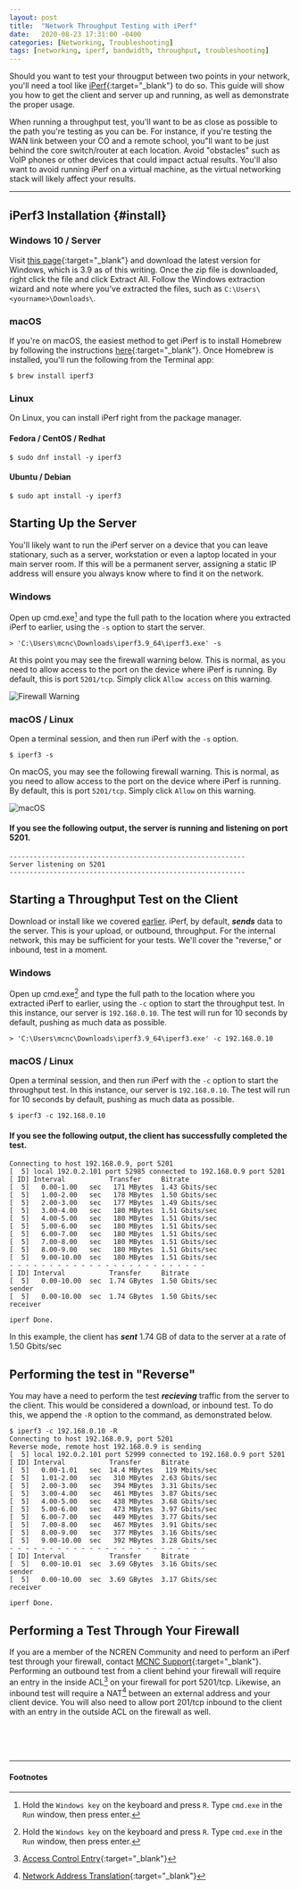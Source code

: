 ```yaml
---
layout: post
title:  "Network Throughput Testing with iPerf"
date:   2020-08-23 17:31:00 -0400
categories: [Networking, Troubleshooting]
tags: [networking, iperf, bandwidth, throughput, troubleshooting]
---
```

Should you want to test your througput between two points in your network, you'll need a tool like 
[iPerf](https://github.com/esnet/iperf){:target="_blank"} to do so. This guide will show you how to 
get the client and server up and running, as well as demonstrate the proper usage.

When running a throughput test, you'll want to be as close as possible to the path you're testing as you can
be. For instance, if you're testing the WAN link between your CO and a remote school, you"ll want to be just 
behind the core switch/router at each location. Avoid "obstacles" such as VoIP phones or other devices that 
could impact actual results. You'll also want to avoid running iPerf on a virtual machine, as the virtual 
networking stack will likely affect your results.

---
## iPerf3 Installation {#install}

### Windows 10 / Server

Visit [this page](https://files.budman.pw){:target="_blank"} and download the latest version for Windows, 
which is 3.9 as of this writing. Once the zip file is downloaded, right click the file and click Extract All. 
Follow the Windows extraction wizard and note where you've extracted the files, such as `C:\Users\<yourname>\Downloads\`.

### macOS

If you're on macOS, the easiest method to get iPerf is to install Homebrew by following the instructions 
[here](https://brew.sh){:target="_blank"}. Once Homebrew is installed, you'll run the following from the Terminal app:

```console
$ brew install iperf3
```

### Linux

On Linux, you can install iPerf right from the package manager.

#### Fedora / CentOS / Redhat
```console
$ sudo dnf install -y iperf3
```

#### Ubuntu / Debian
```console
$ sudo apt install -y iperf3
```

## Starting Up the Server

You'll likely want to run the iPerf server on a device that you can leave stationary, such as a server, workstation or 
even a laptop located in your main server room. If this will be a permanent server, assigning a static IP address will ensure 
you always know where to find it on the network.

### Windows

Open up cmd.exe[^1] and type the full path to the location where you extracted iPerf to earlier, using the `-s` option to 
start the server.

```console
> 'C:\Users\mcnc\Downloads\iperf3.9_64\iperf3.exe' -s
```

At this point you may see the firewall warning below. This is normal, as you need to allow access to the port on the device 
where iPerf is running. By default, this is port `5201/tcp`. Simply click `Allow access` on this warning.

![Firewall Warning](/images/iperf/iperffirewall.png)

### macOS / Linux

Open a terminal session, and then run iPerf with the `-s` option.

```console
$ iperf3 -s
```

On macOS, you may see the following firewall warning. This is normal, as you need to allow access to the port on the device 
where iPerf is running. By default, this is port `5201/tcp`. Simply click `Allow` on this warning.

![macOS](/images/iperf/maciperffw.png)

#### If you see the following output, the server is running and listening on port 5201.

```console
-----------------------------------------------------------
Server listening on 5201
-----------------------------------------------------------
```

## Starting a Throughput Test on the Client

Download or install like we covered [earlier](#install). iPerf, by default, __*sends*__ data to the server. This 
is your upload, or outbound, throughput. For the internal network, this 
may be sufficient for your tests. We'll cover the "reverse," or inbound, test in a moment.

### Windows

Open up cmd.exe[^1] and type the full path to the location where you extracted iPerf to earlier, using the `-c` option to 
start the throughput test. In this instance, our server is `192.168.0.10`. The test will run for 10 seconds by default, 
pushing as much data as possible.

```console
> 'C:\Users\mcnc\Downloads\iperf3.9_64\iperf3.exe' -c 192.168.0.10
```

### macOS / Linux

Open a terminal session, and then run iPerf with the `-c` option to start the throughput test. In this instance, 
our server is `192.168.0.10`. The test will run for 10 seconds by default, pushing as much data as possible.

```console
$ iperf3 -c 192.168.0.10
```

#### If you see the following output, the client has successfully completed the test.

```console
Connecting to host 192.168.0.9, port 5201
[  5] local 192.0.2.101 port 52985 connected to 192.168.0.9 port 5201
[ ID] Interval           Transfer     Bitrate
[  5]   0.00-1.00   sec   171 MBytes  1.43 Gbits/sec
[  5]   1.00-2.00   sec   178 MBytes  1.50 Gbits/sec
[  5]   2.00-3.00   sec   177 MBytes  1.49 Gbits/sec
[  5]   3.00-4.00   sec   180 MBytes  1.51 Gbits/sec
[  5]   4.00-5.00   sec   180 MBytes  1.51 Gbits/sec
[  5]   5.00-6.00   sec   180 MBytes  1.51 Gbits/sec
[  5]   6.00-7.00   sec   180 MBytes  1.51 Gbits/sec
[  5]   7.00-8.00   sec   180 MBytes  1.51 Gbits/sec
[  5]   8.00-9.00   sec   180 MBytes  1.51 Gbits/sec
[  5]   9.00-10.00  sec   180 MBytes  1.51 Gbits/sec
- - - - - - - - - - - - - - - - - - - - - - - - -
[ ID] Interval           Transfer     Bitrate
[  5]   0.00-10.00  sec  1.74 GBytes  1.50 Gbits/sec                  sender
[  5]   0.00-10.00  sec  1.74 GBytes  1.50 Gbits/sec                  receiver

iperf Done.
```

In this example, the client has __*sent*__ 1.74 GB of data to the server at a rate of 1.50 Gbits/sec

## Performing the test in "Reverse"

You may have a need to perform the test __*recieving*__ traffic from the server to the client. This would be considered 
a download, or inbound test. To do this, we append the `-R` option to the command, as demonstrated below.

```console
$ iperf3 -c 192.168.0.10 -R
Connecting to host 192.168.0.9, port 5201
Reverse mode, remote host 192.168.0.9 is sending
[  5] local 192.0.2.101 port 52999 connected to 192.168.0.9 port 5201
[ ID] Interval           Transfer     Bitrate
[  5]   0.00-1.01   sec  14.4 MBytes   119 Mbits/sec
[  5]   1.01-2.00   sec   310 MBytes  2.63 Gbits/sec
[  5]   2.00-3.00   sec   394 MBytes  3.31 Gbits/sec
[  5]   3.00-4.00   sec   461 MBytes  3.87 Gbits/sec
[  5]   4.00-5.00   sec   438 MBytes  3.68 Gbits/sec
[  5]   5.00-6.00   sec   473 MBytes  3.97 Gbits/sec
[  5]   6.00-7.00   sec   449 MBytes  3.77 Gbits/sec
[  5]   7.00-8.00   sec   467 MBytes  3.91 Gbits/sec
[  5]   8.00-9.00   sec   377 MBytes  3.16 Gbits/sec
[  5]   9.00-10.00  sec   392 MBytes  3.28 Gbits/sec
- - - - - - - - - - - - - - - - - - - - - - - - -
[ ID] Interval           Transfer     Bitrate
[  5]   0.00-10.01  sec  3.69 GBytes  3.16 Gbits/sec                  sender
[  5]   0.00-10.00  sec  3.69 GBytes  3.17 Gbits/sec                  receiver

iperf Done.
```

## Performing a Test Through Your Firewall

If you are a member of the NCREN Community and need to perform an iPerf test through your firewall, contact 
[MCNC Support](https://www.mcnc.org/support){:target="_blank"}. Performing an outbound test from a client behind 
your firewall will require an entry in the inside ACL[^2] on your firewall for port 5201/tcp. Likewise, an inbound 
test will require a NAT[^3] between an external address and your client device. You will also need to allow port 
201/tcp inbound to the client with an entry in the outside ACL on the firewall as well.

<br>
<br>
<br>

---
#### Footnotes
[^1]: Hold the `Windows key` on the keyboard and press `R`. Type `cmd.exe` in the `Run` window, then press enter.
[^2]: [Access Control Entry](https://en.wikipedia.org/wiki/Access-control_list){:target="_blank"}
[^3]: [Network Address Translation](https://en.wikipedia.org/wiki/Network_address_translation){:target="_blank"}